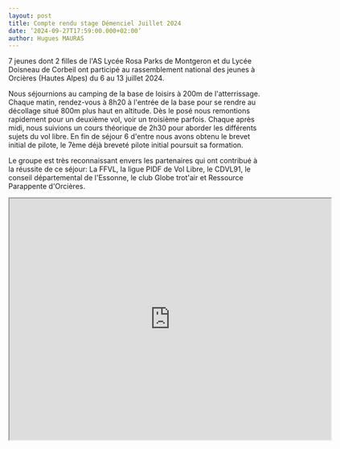 ```yaml
---
layout: post
title: Compte rendu stage Démenciel Juillet 2024
date: ’2024-09-27T17:59:00.000+02:00’
author: Hugues MAURAS
---
```


7 jeunes dont 2 filles de l'AS Lycée Rosa Parks de Montgeron et du Lycée Doisneau de Corbeil ont participé au rassemblement national des jeunes à Orcières (Hautes Alpes) du 6 au 13 juillet 2024.
  
Nous séjournions au camping de la base de loisirs à 200m de l'atterrissage. Chaque matin, rendez-vous à 8h20 à l'entrée de la base pour se rendre au décollage situé 800m plus haut en altitude. Dès le posé nous remontions rapidement pour un deuxième vol, voir un troisième parfois. Chaque après midi, nous suivions un cours théorique de 2h30 pour aborder les différents sujets du vol libre. En fin de séjour 6 d'entre nous avons obtenu le brevet initial de pilote, le 7ème déjà breveté pilote initial poursuit sa formation.
 
Le groupe est très reconnaissant envers les partenaires qui ont contribué à la réussite de ce séjour: La FFVL, la ligue PIDF de Vol Libre, le CDVL91, le conseil départemental de l'Essonne, le club Globe trot'air et Ressource Parappente d'Orcières.

<div class="ratio ratio-1x1" style="max-height: 720px;">
  <iframe src="https://drive.google.com/file/d/1EwoWzQbIWD8KVbRQXVWwafBwKdmtxfve/preview" width="640" height="480" allow="autoplay"></iframe>
</div>
